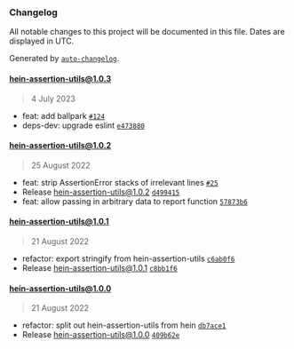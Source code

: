 ### Changelog

All notable changes to this project will be documented in this file. Dates are displayed in UTC.

Generated by [`auto-changelog`](https://github.com/CookPete/auto-changelog).

#### [hein-assertion-utils@1.0.3](https://github.com/KristjanTammekivi/hein/compare/hein-assertion-utils@1.0.2...hein-assertion-utils@1.0.3)

> 4 July 2023

- feat: add ballpark [`#124`](https://github.com/KristjanTammekivi/hein/issues/124)
- deps-dev: upgrade eslint [`e473880`](https://github.com/KristjanTammekivi/hein/commit/e4738807c40591ad4d6e923cad7a0e3c19cd2743)

#### [hein-assertion-utils@1.0.2](https://github.com/KristjanTammekivi/hein/compare/hein-assertion-utils@1.0.1...hein-assertion-utils@1.0.2)

> 25 August 2022

- feat: strip AssertionError stacks of irrelevant lines [`#25`](https://github.com/KristjanTammekivi/hein/issues/25)
- Release hein-assertion-utils@1.0.2 [`d499415`](https://github.com/KristjanTammekivi/hein/commit/d499415ba7436909804db49503718ea0305a153c)
- feat: allow passing in arbitrary data to report function [`57873b6`](https://github.com/KristjanTammekivi/hein/commit/57873b6e898676fa67358f50beeaa3cc840c82c8)

#### [hein-assertion-utils@1.0.1](https://github.com/KristjanTammekivi/hein/compare/hein-assertion-utils@1.0.0...hein-assertion-utils@1.0.1)

> 21 August 2022

- refactor: export stringify from hein-assertion-utils [`c6ab0f6`](https://github.com/KristjanTammekivi/hein/commit/c6ab0f64faaf4a774b5f72ecb33a56e5716b488b)
- Release hein-assertion-utils@1.0.1 [`c8bb1f6`](https://github.com/KristjanTammekivi/hein/commit/c8bb1f615010942f4a0277939e4d41b17881209f)

#### hein-assertion-utils@1.0.0

> 21 August 2022

- refactor: split out hein-assertion-utils from hein [`db7ace1`](https://github.com/KristjanTammekivi/hein/commit/db7ace19e16f2a982e53a3892577b0cdcf7da3b6)
- Release hein-assertion-utils@1.0.0 [`409b62e`](https://github.com/KristjanTammekivi/hein/commit/409b62e8b5096dda5b322a945e1fc58574aa412b)
